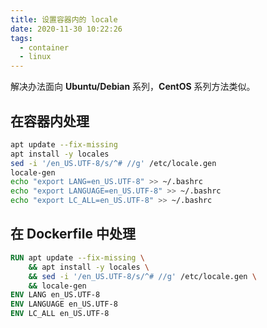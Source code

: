 ```yaml
---
title: 设置容器内的 locale
date: 2020-11-30 10:22:26
tags:
  - container
  - linux
---
```


解决办法面向 **Ubuntu/Debian** 系列，**CentOS** 系列方法类似。

## 在容器内处理

``` bash
apt update --fix-missing
apt install -y locales
sed -i '/en_US.UTF-8/s/^# //g' /etc/locale.gen
locale-gen
echo "export LANG=en_US.UTF-8" >> ~/.bashrc
echo "export LANGUAGE=en_US.UTF-8" >> ~/.bashrc
echo "export LC_ALL=en_US.UTF-8" >> ~/.bashrc
```

## 在 Dockerfile 中处理

``` dockerfile
RUN apt update --fix-missing \
    && apt install -y locales \
    && sed -i '/en_US.UTF-8/s/^# //g' /etc/locale.gen \
    && locale-gen
ENV LANG en_US.UTF-8  
ENV LANGUAGE en_US.UTF-8  
ENV LC_ALL en_US.UTF-8
```
